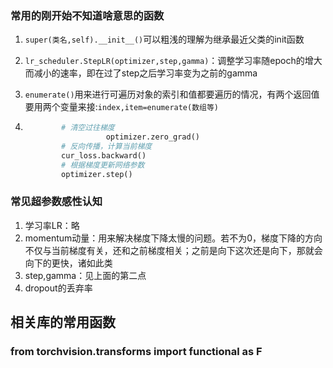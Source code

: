 



### 常用的刚开始不知道啥意思的函数

1. `super(类名,self).__init__()`可以粗浅的理解为继承最近父类的init函数

2. `lr_scheduler.StepLR(optimizer,step,gamma)`：调整学习率随epoch的增大而减小的速率，即在过了step之后学习率变为之前的gamma

3. `enumerate()`用来进行可遍历对象的索引和值都要遍历的情况，有两个返回值要用两个变量来接:`index,item=enumerate(数组等)`

4. ```python
           # 清空过往梯度        
            		 optimizer.zero_grad()
           # 反向传播，计算当前梯度
           cur_loss.backward()
           # 根据梯度更新网络参数
           optimizer.step()
   ```









### 常见超参数感性认知

1. 学习率LR：略
2. momentum动量：用来解决梯度下降太慢的问题。若不为0，梯度下降的方向不仅与当前梯度有关，还和之前梯度相关；之前是向下这次还是向下，那就会向下的更快，诸如此类
3. step,gamma：见上面的第二点
4. dropout的丢弃率





## 相关库的常用函数



### from torchvision.transforms import functional as F